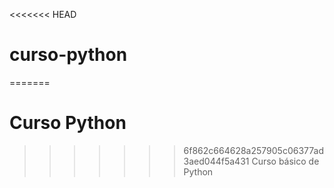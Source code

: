 <<<<<<< HEAD
# curso-python
=======
# Curso Python
>>>>>>> 6f862c664628a257905c06377ad3aed044f5a431
Curso básico de Python
